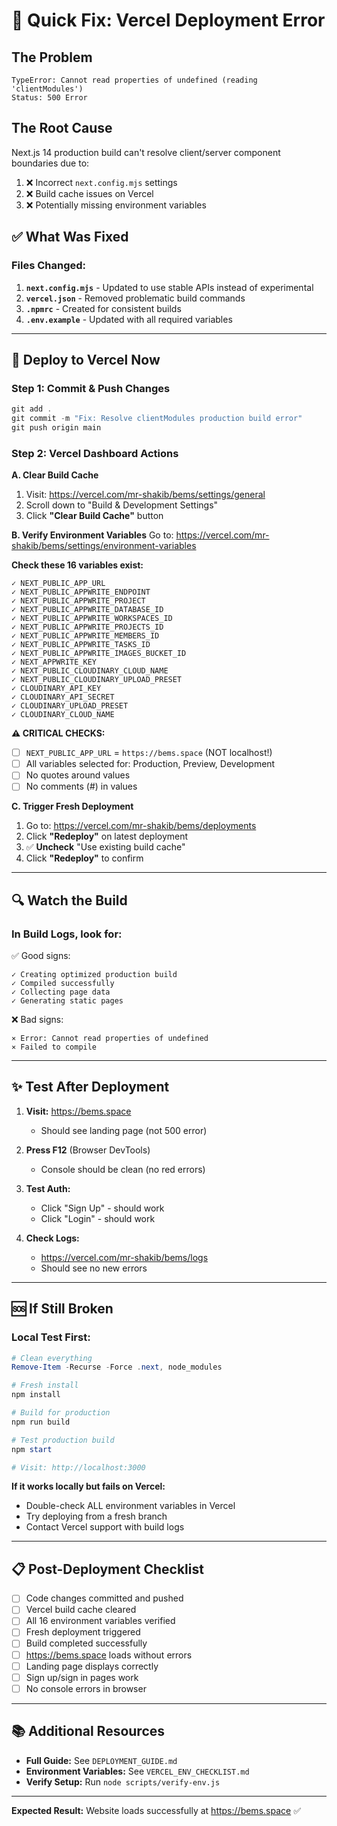 # 🎯 Quick Fix: Vercel Deployment Error

## The Problem
```
TypeError: Cannot read properties of undefined (reading 'clientModules')
Status: 500 Error
```

## The Root Cause
Next.js 14 production build can't resolve client/server component boundaries due to:
1. ❌ Incorrect `next.config.mjs` settings
2. ❌ Build cache issues on Vercel
3. ❌ Potentially missing environment variables

## ✅ What Was Fixed

### Files Changed:
1. **`next.config.mjs`** - Updated to use stable APIs instead of experimental
2. **`vercel.json`** - Removed problematic build commands
3. **`.npmrc`** - Created for consistent builds
4. **`.env.example`** - Updated with all required variables

---

## 🚀 Deploy to Vercel Now

### Step 1: Commit & Push Changes
```powershell
git add .
git commit -m "Fix: Resolve clientModules production build error"
git push origin main
```

### Step 2: Vercel Dashboard Actions

**A. Clear Build Cache**
1. Visit: https://vercel.com/mr-shakib/bems/settings/general
2. Scroll down to "Build & Development Settings"
3. Click **"Clear Build Cache"** button

**B. Verify Environment Variables**
Go to: https://vercel.com/mr-shakib/bems/settings/environment-variables

**Check these 16 variables exist:**
```
✓ NEXT_PUBLIC_APP_URL
✓ NEXT_PUBLIC_APPWRITE_ENDPOINT
✓ NEXT_PUBLIC_APPWRITE_PROJECT
✓ NEXT_PUBLIC_APPWRITE_DATABASE_ID
✓ NEXT_PUBLIC_APPWRITE_WORKSPACES_ID
✓ NEXT_PUBLIC_APPWRITE_PROJECTS_ID
✓ NEXT_PUBLIC_APPWRITE_MEMBERS_ID
✓ NEXT_PUBLIC_APPWRITE_TASKS_ID
✓ NEXT_PUBLIC_APPWRITE_IMAGES_BUCKET_ID
✓ NEXT_APPWRITE_KEY
✓ NEXT_PUBLIC_CLOUDINARY_CLOUD_NAME
✓ NEXT_PUBLIC_CLOUDINARY_UPLOAD_PRESET
✓ CLOUDINARY_API_KEY
✓ CLOUDINARY_API_SECRET
✓ CLOUDINARY_UPLOAD_PRESET
✓ CLOUDINARY_CLOUD_NAME
```

**⚠️ CRITICAL CHECKS:**
- [ ] `NEXT_PUBLIC_APP_URL` = `https://bems.space` (NOT localhost!)
- [ ] All variables selected for: Production, Preview, Development
- [ ] No quotes around values
- [ ] No comments (#) in values

**C. Trigger Fresh Deployment**
1. Go to: https://vercel.com/mr-shakib/bems/deployments
2. Click **"Redeploy"** on latest deployment
3. ✅ **Uncheck** "Use existing build cache"
4. Click **"Redeploy"** to confirm

---

## 🔍 Watch the Build

### In Build Logs, look for:
✅ Good signs:
```
✓ Creating optimized production build
✓ Compiled successfully
✓ Collecting page data
✓ Generating static pages
```

❌ Bad signs:
```
⨯ Error: Cannot read properties of undefined
⨯ Failed to compile
```

---

## ✨ Test After Deployment

1. **Visit:** https://bems.space
   - Should see landing page (not 500 error)

2. **Press F12** (Browser DevTools)
   - Console should be clean (no red errors)

3. **Test Auth:**
   - Click "Sign Up" - should work
   - Click "Login" - should work

4. **Check Logs:**
   - https://vercel.com/mr-shakib/bems/logs
   - Should see no new errors

---

## 🆘 If Still Broken

### Local Test First:
```powershell
# Clean everything
Remove-Item -Recurse -Force .next, node_modules

# Fresh install
npm install

# Build for production
npm run build

# Test production build
npm start

# Visit: http://localhost:3000
```

**If it works locally but fails on Vercel:**
- Double-check ALL environment variables in Vercel
- Try deploying from a fresh branch
- Contact Vercel support with build logs

---

## 📋 Post-Deployment Checklist

- [ ] Code changes committed and pushed
- [ ] Vercel build cache cleared
- [ ] All 16 environment variables verified
- [ ] Fresh deployment triggered
- [ ] Build completed successfully
- [ ] https://bems.space loads without errors
- [ ] Landing page displays correctly
- [ ] Sign up/sign in pages work
- [ ] No console errors in browser

---

## 📚 Additional Resources

- **Full Guide:** See `DEPLOYMENT_GUIDE.md`
- **Environment Variables:** See `VERCEL_ENV_CHECKLIST.md`
- **Verify Setup:** Run `node scripts/verify-env.js`

---

**Expected Result:** Website loads successfully at https://bems.space ✅
